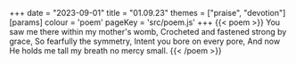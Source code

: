 +++
date = "2023-09-01"
title = "01.09.23"
themes = ["praise", "devotion"]
[params]
  colour = 'poem'
  pageKey = 'src/poem.js'
+++
{{< poem >}}
You saw me there within my mother's womb,
Crocheted and fastened strong by grace,
So fearfully the symmetry,
Intent you bore on every pore,
And now He holds me tall my breath no mercy small.
{{< /poem >}}